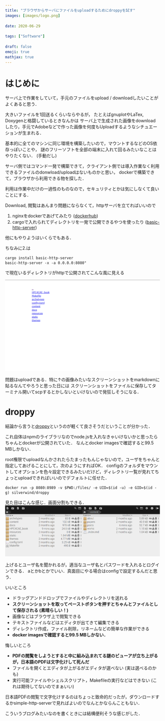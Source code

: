 ```yaml
---
title: "ブラウザからサーバにファイルをuploadするためにdroppyを試す"
images: [images/logo.png]

date: 2020-06-29

tags: ["Software"]

draft: false
emoji: true
mathjax: true
---
```


# はじめに
サーバ上で作業をしていて，手元のファイルをupload / downloadしたいことがよくあると思う．

大きいファイルを1回送るくらいならやるが，
たとえばgnuplotやLaTex, Doxygenと格闘しているときなんかは
サーバ上で生成された画像をdownloadしたり，手元でAdobeなどで作った画像を何度もUploadするようなシチュエーションが生まれる．

基本的に全てのマシンに同じ環境を構築したいので，マウントするなどのOS依存っぽいことや，
謎のフリーソフトを全部の端末に入れて回るみたいなことはやりたくない． (手動だし)

サーバ側ではコマンド一発で構築できて，クライアント側では導入作業なく利用できるファイルのdonwload/uploadはないものかと思い，
dockerで構築できて，ブラウザから利用できる物を探した．

利用は作業中だけの一過性のものなので，セキュリティとかは気にしなくて良いことにする．

Download, 閲覧はあんまり問題にならなくて，httpサーバを立てればいいので
1. nginxをdockerであげてみたり ([dockerhub](https://hub.docker.com/_/nginx))
1. cargoで入れられてディレクトリを一発で公開できるやつを使ったり ([basic-http-server](https://github.com/brson/basic-http-server))

他にもやりようはいくらでもある．

ちなみに2.は
```
cargo install basic-http-server
basic-http-server -x -a 0.0.0.0:8080"
```
で現在いるディレクトリがhttpで公開されてこんな風に見える


![simple-http](/images/simple-http.png)

問題はuploadである．特に↑の画像みたいなスクリーンショットをmarkdownに貼るなんてやろうと思った日には
スクリーンショットをファイルに保存してターミナル開いてscpするとかしないといけないので発狂しそうになる．

# droppy
結論から言うと[droppy](https://github.com/silverwind/droppy)というのが軽くて良さそうだということが分かった．

これ自体はnpmのライブラリなのでnode.jsを入れなきゃいけないかと思ったらちゃんとdockerが公開されていた．
なんとdocker imagesで確認すると99.5 MBしかない．

root権限でuploadなんかされたらたまったもんじゃないので，ユーザをちゃんと指定してあげることにして，次のようにすればOK．
configのフォルダをマウントしてオプションを色々設定できるみたいだけど，ディレクトリ一覧が見れてちょっとuploadできればいいのでデフォルトに任せた．

```
docker run -p 8080:8989 -v $PWD:/files/ -e UID=$(id -u) -e GID=$(id -g) silverwind/droppy
```

見た目はこんな感じ．画面分割もできる．
![droppy](/images/droppy.png)

上げるとユーザ名を聞かれるが，適当なユーザ名とパスワードを入れるとログインできる．
aとかbとかでいい．真面目にやる場合はconfigで設定するんだと思う．

いいところ
* ドラッグアンドドロップでファイルやディレクトリを送れる
* **スクリーンショットを取ってペーストボタンを押すとちゃんとファイルとして保存される (素晴らしい！)**
* 画像などはブラウザ上で閲覧できる
* テキストファイルなどはエディタが出てきて編集できる
* ディレクトリ作成，ファイル削除，リネームなどの簡単な作業ができる
* **docker imagesで確認すると99.5 MBしかない．**

悔しいところ
* **PDFの閲覧をしようとすると中に組み込まれてる謎のビューアが立ち上がるが，日本語のPDFは文字化けして死んだ**
* ファイルを開くとエディタが上がるがエディタが選べない (実は選べるのかも)
* 実行可能ファイルやシェルスクリプト，Makefileの実行などはできない (これは期待してないのでまぁいい)

日本語PDFの閲覧で文字化けするのはちょっと致命的だったが，ダウンロードするかsimple-http-serverで見ればよいのでなんとかならんこともない．

こういうブログみたいなのを書くときには結構便利そうな感じがした．
